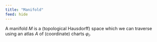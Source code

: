```yaml
---
title: "Manifold"
feed: hide
---
```


A manifold $M$ is a (topological Hausdorff) space which we can traverse using an atlas $A$ of (coordinate) charts $\varphi_i$. 



